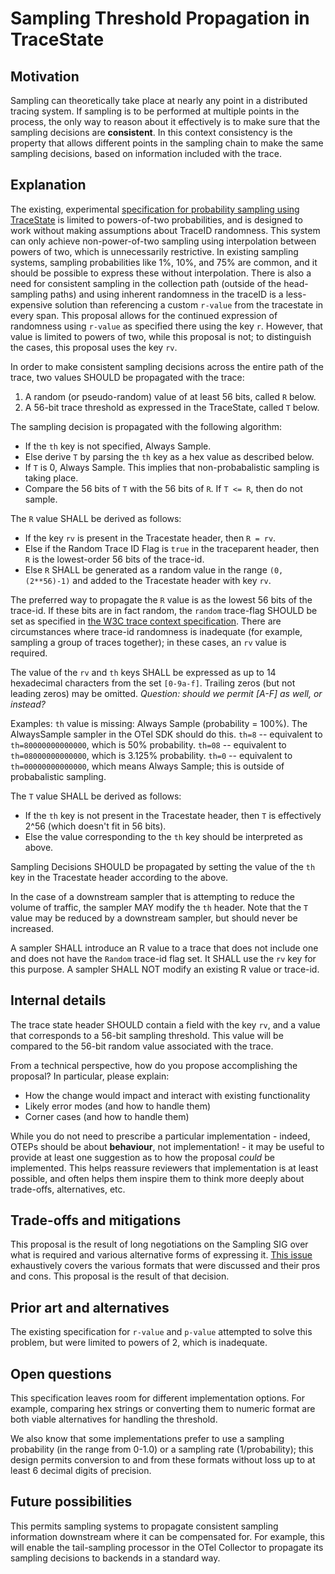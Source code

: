 # Sampling Threshold Propagation in TraceState

## Motivation

Sampling can theoretically take place at nearly any point in a distributed tracing system. If sampling is to be performed at multiple points in the process, the only way to reason about it effectively is to make sure that the sampling decisions are **consistent**. In this context consistency is the property that allows different points in the sampling chain to make the same sampling decisions, based on information included with the trace.

## Explanation

The existing, experimental [specification for probability sampling using TraceState](https://github.com/open-telemetry/opentelemetry-specification/blob/main/specification/trace/tracestate-probability-sampling.md) is limited to powers-of-two probabilities, and is designed to work without making assumptions about TraceID randomness.
This system can only achieve non-power-of-two sampling using interpolation between powers of two, which is unnecessarily restrictive.
In existing sampling systems, sampling probabilities like 1%, 10%, and 75% are common, and it should be possible to express these without interpolation.
There is also a need for consistent sampling in the collection path (outside of the head-sampling paths) and using inherent randomness in the traceID is a less-expensive solution than referencing a custom `r-value` from the tracestate in every span.
This proposal allows for the continued expression of randomness using `r-value` as specified there using the key `r`.
However, that value is limited to powers of two, while this proposal is not; to distinguish the cases, this proposal uses the key `rv`.


In order to make consistent sampling decisions across the entire path of the trace, two values SHOULD be propagated with the trace:

1. A random (or pseudo-random) value of at least 56 bits, called `R` below.
2. A 56-bit trace threshold as expressed in the TraceState, called `T` below.

The sampling decision is propagated with the following algorithm:
* If the `th` key is not specified, Always Sample.
* Else derive `T` by parsing the `th` key as a hex value as described below.
* If `T` is 0, Always Sample. This implies that non-probabalistic sampling is taking place.
* Compare the 56 bits of `T` with the 56 bits of `R`. If `T <= R`, then do not sample.

The `R` value SHALL be derived as follows:
* If the key `rv` is present in the Tracestate header, then `R = rv`.
* Else if the Random Trace ID Flag is `true` in the traceparent header, then `R` is the lowest-order 56 bits of the trace-id.
* Else `R` SHALL be generated as a random value in the range `(0, (2**56)-1)` and added to the Tracestate header with key `rv`.

The preferred way to propagate the `R` value is as the lowest 56 bits of the trace-id.
If these bits are in fact random, the `random` trace-flag SHOULD be set as specified in [the W3C trace context specification](https://w3c.github.io/trace-context/#trace-id).
There are circumstances where trace-id randomness is inadequate (for example, sampling a group of traces together); in these cases, an `rv` value is required.

The value of the `rv` and `th` keys SHALL be expressed as up to 14 hexadecimal characters from the set `[0-9a-f]`. Trailing zeros (but not leading zeros) may be omitted. _Question: should we permit [A-F] as well, or instead?_

Examples:
`th` value is missing: Always Sample (probability = 100%). The AlwaysSample sampler in the OTel SDK should do this.
`th=8` -- equivalent to `th=80000000000000`, which is 50% probability.
`th=08` -- equivalent to `th=08000000000000`, which is 3.125% probability.
`th=0` -- equivalent to `th=00000000000000`, which means Always Sample; this is outside of probabalistic sampling.

The `T` value SHALL be derived as follows:
* If the `th` key is not present in the Tracestate header, then `T` is effectively 2^56 (which doesn't fit in 56 bits).
* Else the value corresponding to the `th` key should be interpreted as above.


Sampling Decisions SHOULD be propagated by setting the value of the `th` key in the Tracestate header according to the above.

In the case of a downstream sampler that is attempting to reduce the volume of traffic, the sampler MAY modify the `th` header.
Note that the `T` value may be reduced by a downstream sampler, but should never be increased.

A sampler SHALL introduce an R value to a trace that does not include one and does not have the `Random` trace-id flag set. It SHALL use the `rv` key for this purpose. A sampler SHALL NOT modify an existing R value or trace-id.

## Internal details

The trace state header SHOULD contain a field with the key `rv`, and a value that corresponds to a 56-bit sampling threshold.
This value will be compared to the 56-bit random value associated with the trace.

From a technical perspective, how do you propose accomplishing the proposal? In particular, please explain:

* How the change would impact and interact with existing functionality
* Likely error modes (and how to handle them)
* Corner cases (and how to handle them)

While you do not need to prescribe a particular implementation - indeed, OTEPs should be about **behaviour**, not implementation! - it may be useful to provide at least one suggestion as to how the proposal *could* be implemented. This helps reassure reviewers that implementation is at least possible, and often helps them inspire them to think more deeply about trade-offs, alternatives, etc.

## Trade-offs and mitigations

This proposal is the result of long negotiations on the Sampling SIG over what is required and various alternative forms of expressing it. [This issue](https://github.com/open-telemetry/opentelemetry-specification/issues/3602) exhaustively covers the various formats that were discussed and their pros and cons. This proposal is the result of that decision.

## Prior art and alternatives

The existing specification for `r-value` and `p-value` attempted to solve this problem, but were limited to powers of 2, which is inadequate.

## Open questions

This specification leaves room for different implementation options. For example, comparing hex strings or converting them to numeric format are both viable alternatives for handling the threshold.

We also know that some implementations prefer to use a sampling probability (in the range from 0-1.0) or a sampling rate (1/probability); this design permits conversion to and from these formats without loss up to at least 6 decimal digits of precision.

## Future possibilities

This permits sampling systems to propagate consistent sampling information downstream where it can be compensated for. For example, this will enable the tail-sampling processor in the OTel Collector to propagate its sampling decisions to backends in a standard way.
